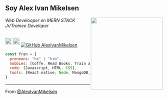 <h2>Soy Alex Ivan Mikelsen</h2>
<img align='right' src="https://avatars.githubusercontent.com/u/25269439?s=60&v=4" width="230">
<p><em>Web Develooper en MERN STACK</br>Jr/Trainee Developer
</em></p>

<br/>
<a href="https://www.linkedin.com/in/alex-ivan-mikelsen-807bb6165/">
  <img align="left" alt="Linkedin" width="22px" src="https://cdn.jsdelivr.net/npm/simple-icons@v3/icons/linkedin.svg" />
</a>
<a href="https://www.instagram.com/alex_mikelsen/?hl=es">
  <img align="left" alt="Instagram" width="22px" src="https://cdn.jsdelivr.net/npm/simple-icons@v3/icons/instagram.svg" />
</a>

[![GitHub AlexIvanMikelsen](https://avatars.githubusercontent.com/u/25269439?v=4)](https://github.com/AlexIvanMikelsen)

```javascript
const fran = {
  pronouns: "he" | "him",
  hobbies: [Coffe, Read Books, Train and Motorcycles],
  code: [Javascript, HTML, CSS],
  tools: [React-native, Node, MongoDB, Express],
}
```

---

From [@AlexIvanMikelsen](https://github.com/AlexIvanMikelsen)

<!--
**FranMBeron/FranMBeron** is a ✨ _special_ ✨ repository because its `README.md` (this file) appears on your GitHub profile.

Here are some ideas to get you started:

- 🔭 I’m currently working on ...
- 🌱 I’m currently learning ...
- 👯 I’m looking to collaborate on ...
- 🤔 I’m looking for help with ...
- 💬 Ask me about ...
- 📫 How to reach me: ...
- 😄 Pronouns: ...
- ⚡ Fun fact: ...
-->

<!--
**AlexIvanMikelsen/AlexIvanMikelsen** is a ✨ _special_ ✨ repository because its `README.md` (this file) appears on your GitHub profile.

Here are some ideas to get you started:

- 🔭 I’m currently working on ...
- 🌱 I’m currently learning ...
- 👯 I’m looking to collaborate on ...
- 🤔 I’m looking for help with ...
- 💬 Ask me about ...
- 📫 How to reach me: ...
- 😄 Pronouns: ...
- ⚡ Fun fact: ...
-->
